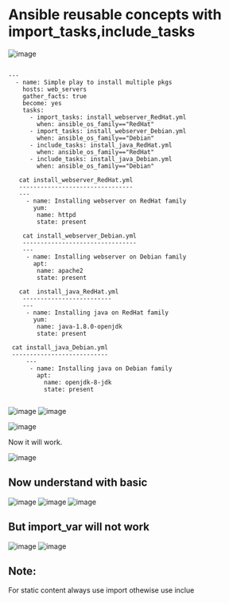 Ansible reusable concepts with import_tasks,include_tasks
==========================================================

![image](https://user-images.githubusercontent.com/53966749/200117095-2cec8623-42ef-40b5-9d65-ec033e747dd7.png)

```

---
  - name: Simple play to install multiple pkgs
    hosts: web_servers
    gather_facts: true
    become: yes
    tasks:
      - import_tasks: install_webserver_RedHat.yml
        when: ansible_os_family=="RedHat"
      - import_tasks: install_webserver_Debian.yml
        when: ansible_os_family=="Debian"
      - include_tasks: install_java_RedHat.yml
        when: ansible_os_family=="RedHat"
      - include_tasks: install_java_Debian.yml
        when: ansible_os_family=="Debian"
        
   cat install_webserver_RedHat.yml
   --------------------------------
   ---
     - name: Installing webserver on RedHat family
       yum:
        name: httpd
        state: present
    
    cat install_webserver_Debian.yml
    --------------------------------
    ---
     - name: Installing webserver on Debian family
       apt:
        name: apache2
        state: present
    
   cat  install_java_RedHat.yml
    -------------------------
    ---
     - name: Installing java on RedHat family
       yum:
        name: java-1.8.0-openjdk
        state: present
        
 cat install_java_Debian.yml
 ---------------------------
     ---
      - name: Installing java on Debian family
        apt:
          name: openjdk-8-jdk
          state: present
 
```
![image](https://user-images.githubusercontent.com/53966749/200117488-59abefcb-eb07-4d9a-9726-6be2ab93588a.png)
![image](https://user-images.githubusercontent.com/53966749/200117509-26063a21-e5ac-408b-b14e-58e2754eb2c6.png)


![image](https://user-images.githubusercontent.com/53966749/200117532-c917e83c-332a-4b07-9e3a-e058087a2cfc.png)

Now it will work.

![image](https://user-images.githubusercontent.com/53966749/200117563-3d3ab7fc-e74b-4309-a553-a10ae235866c.png)

Now understand with basic 
------------------------
![image](https://user-images.githubusercontent.com/53966749/200117633-ac072d59-fe48-4405-ae43-cdfbe4c9e88d.png)
![image](https://user-images.githubusercontent.com/53966749/200117707-6dbd68c4-0e16-4c4d-af5b-9b942421623b.png)
![image](https://user-images.githubusercontent.com/53966749/200117726-837f5f05-a3aa-470a-b3ca-c21e08438f93.png)

But import_var will not work
-----------------------------
![image](https://user-images.githubusercontent.com/53966749/200117777-b1ed1690-1d9d-4a18-9fa0-da33b8990e9c.png)
![image](https://user-images.githubusercontent.com/53966749/200117803-ce2130bf-9ee2-4c44-8e36-e6c41afb4256.png)


Note:
-----
For static content always use import othewise use inclue


